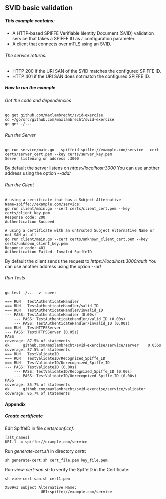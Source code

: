 ## SVID basic validation

##### This example contains: 
 - A HTTP-based SPIFFE Verifiable Identity Document (SVID) validation service that takes a SPIFFE ID as a configuration parameter. 
 - A client that connects over mTLS using an SVID.
     
###### The service returns:

- HTTP 200 if the URI SAN of the SVID matches the configured SPIFFE ID.
- HTTP 401 if the URI SAN does not match the configured SPIFFE ID.

##### How to run the example

###### Get the code and dependencies

```
go get github.com/maxlambrecht/svid-exercise
cd ~/go/src/github.com/maxlambrecht/svid-exercise
go get ./... 
```


###### Run the Server
```
go run service/main.go --spiffeid spiffe://example.com/service --cert certs/server_cert.pem --key certs/server_key.pem
Server listening on address :3000
```

By default the server listens on _https://localhost:3000_
You can use another address using the option _--addr_

###### Run the Client

```
# using a certificate that has a Subject Alternative Name=spiffe://example.com/service:
go run client/main.go --cert certs/client_cert.pem --key certs/client_key.pem 
Response code: 200
Authentication Succeed
```

```
# using a certificate with an untrusted Subject Alternative Name or not SAN at all
go run client/main.go --cert certs/unknown_client_cert.pem --key certs/unknown_client_key.pem
Response code: 401
Authentication Failed. Invalid SpiffeID
```

By default the client sends the request to _https://localhost:3000/auth_
You can use another address using the option _--url_

###### Run Tests


```
go test ./... -v -cover

=== RUN   TestAuthenticateHandler
=== RUN   TestAuthenticateHandler/valid_ID
=== RUN   TestAuthenticateHandler/invalid_ID
--- PASS: TestAuthenticateHandler (0.00s)
    --- PASS: TestAuthenticateHandler/valid_ID (0.00s)
    --- PASS: TestAuthenticateHandler/invalid_ID (0.00s)
=== RUN   TestHTTPSServer
--- PASS: TestHTTPSServer (0.05s)
PASS
coverage: 87.5% of statements
ok      github.com/maxlambrecht/svid-exercise/service/server    0.055s  coverage: 87.5% of statements
=== RUN   TestValidateID
=== RUN   TestValidateID/Recognized_Spiffe_ID
=== RUN   TestValidateID/Unrecognized_Spiffe_ID
--- PASS: TestValidateID (0.00s)
    --- PASS: TestValidateID/Recognized_Spiffe_ID (0.00s)
    --- PASS: TestValidateID/Unrecognized_Spiffe_ID (0.00s)
PASS
coverage: 85.7% of statements
ok      github.com/maxlambrecht/svid-exercise/service/validator        coverage: 85.7% of statements

```

#### Appendix

##### Create certificate

Edit SpiffeID in file _certs/conf.cnf_:

```
[alt_names]
URI.1  = spiffe://example.com/service

```

Run _generate-cert.sh_ in directory _certs_:

```
sh generate-cert.sh cert_file.pem key_file.pem
```

Run _view-cert-san.sh_ to verify the SpiffeID in the Certificate:


```
sh view-cert-san.sh cert1.pem

X509v3 Subject Alternative Name: 
                URI:spiffe://example.com/service

```

